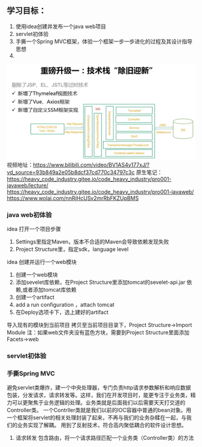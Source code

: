 
## 学习目标：
1. 使用idea创建并发布一个java web项目
2. servlet初体验
3. 手撕一个Spring MVC框架，体验一个框架一步一步进化的过程及其设计指导思想
4. 

![](imgs/learningPoints.jpg)
视频地址：https://www.bilibili.com/video/BV1AS4y177xJ/?vd_source=93b849a2e05b8dcf37cd770c34797c3c
原生笔记：https://heavy_code_industry.gitee.io/code_heavy_industry/pro001-javaweb/lecture/
https://heavy_code_industry.gitee.io/code_heavy_industry/pro001-javaweb/
https://www.wolai.com/nnRjHcUSv2mrRbFKZUpBMS

### java web初体验
idea 打开一个项目步骤
1. Settings里指定Maven，版本不合适的Maven会导致依赖发现失败
2. Project Structure里，指定sdk，language level

idea 创建并运行一个web模块
1. 创建一个web模块
2. 添加sevelet库依赖，在Project Structure里添加tomcat的sevelet-api.jar 依赖,或者添加tomcat库依赖
3. 创建一个artifact
5. add a run configuration ，attach tomcat
6. 在Deploy选项卡下，选上建好的artifact

导入现有的模块到当前项目
拷贝至当前项目目录下，Project Structure->Import Module
注：如果web文件夹没有蓝色方块，需要到Project Structure里面添加Facets->web
### servlet初体验
### 手撕Spring MVC
避免servlet类爆炸，建一个中央处理器，专门负责http请求参数解析和响应数据包装，分发请求，请求转发等。这样，我们在开发项目时，能更专注于业务类，精力可以更聚焦于业务逻辑的处理。业务类就是后面我们以后需要天天打交道的Controller类。
一个Contrller类就是我们以前的IOC容器中普通的bean对象。用一个框架将servlet的相关处理封装了起来，不再与我们的业务杂糅在一起，与我们的业务实现了解耦。
用到了反射技术，符合高内聚低耦合的软件设计思想。

1. 请求转发
包含路由，将一个请求路径匹配一个业务类（Controller类）的方法
